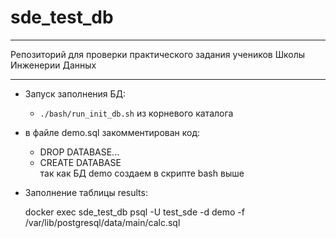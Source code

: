 # sde_test_db
<hr>
Репозиторий для проверки практического задания учеников Школы Инженерии Данных

<hr>

* Запуск заполнения БД: 
    - `./bash/run_init_db.sh` из корневого каталога

* в файле demo.sql закомментирован код:
    - DROP DATABASE...
    - CREATE DATABASE \
так как БД demo создаем в скрипте bash выше

* Заполнение таблицы results:

  docker exec sde_test_db psql -U test_sde -d demo -f /var/lib/postgresql/data/main/calc.sql
